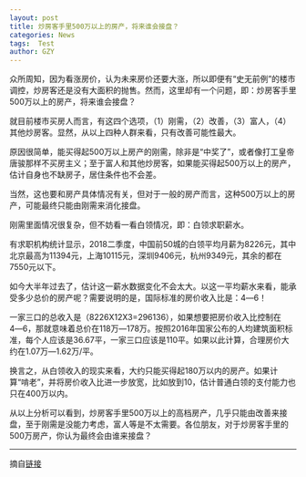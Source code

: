 ```yaml
---
layout: post
title: 炒房客手里500万以上的房产，将来谁会接盘？
categories: News
tags:  Test
author: GZY
---
```


众所周知，因为看涨房价，认为未来房价还要大涨，所以即便有“史无前例”的楼市调控，炒房客还是没有大面积的抛售。然而，这里却有一个问题，即：炒房客手里500万以上的房产，将来谁会接盘？

就目前楼市买房人而言，有这四个选项，（1）刚需，（2）改善，（3）富人，（4）其他炒房客。显然，从以上四种人群来看，只有改善可能性最大。

原因很简单，能买得起500万以上房产的刚需，除非是“中奖了”，或者像打工皇帝唐骏那样不买房主义；至于富人和其他炒房客，如果能买得起500万以上的房产，估计自身也不缺房子，居住条件也不会差。

当然，这也要和房产具体情况有关，但对于一般的房产而言，这种500万以上的房产，可能最终只能由刚需来消化接盘。

刚需里面情况很复杂，但不妨看一看白领情况，即：白领求职薪水。

有求职机构统计显示，2018二季度，中国前50城的白领平均月薪为8226元，其中北京最高为11394元，上海10115元，深圳9406元，杭州9349元，其余的都在7550元以下。

如今大半年过去了，估计这一薪水数据变化不会太大。以这一平均薪水来看，能承受多少总价的房产呢？需要说明的是，国际标准的房价收入比是：4―6！

一家三口的总收入是（8226X12X3=296136），如果想要把房价收入比控制在4―6，那就意味着总价在118万―178万。按照2016年国家公布的人均建筑面积标准，每个人应该是36.67平，一家三口应该是110平。如果以此计算，合理房价大约在1.07万―1.62万/平。

换言之，从白领收入的现实来看，大约只能买得起180万以内的房产。如果计算“啃老”，并将房价收入比进一步放宽，比如放到10，估计普通白领的支付能力也只在400万以内。

从以上分析可以看到，炒房客手里500万以上的高档房产，几乎只能由改善来接盘，至于刚需是没能力考虑，富人等是不太需要。各位朋友，对于炒房客手里的500万房产，你认为最终会由谁来接盘？

*****

摘自[链接](http://new.qq.com/omn/20190119/20190119A00D10.html)